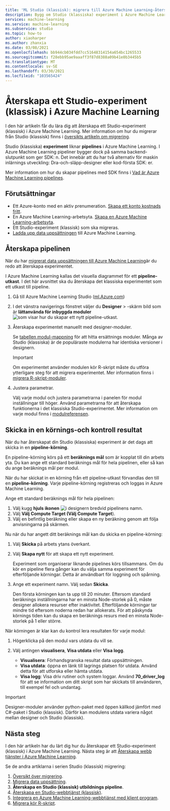 ```yaml
---
title: 'ML Studio (klassisk): migrera till Azure Machine Learning-återskapa experiment'
description: Bygg om Studio (klassiska) experiment i Azure Machine Learning designer.
services: machine-learning
ms.service: machine-learning
ms.subservice: studio
ms.topic: how-to
author: xiaoharper
ms.author: zhanxia
ms.date: 03/08/2021
ms.openlocfilehash: bb944cb034fdd7cc51648314154a654bc1265533
ms.sourcegitcommit: f28ebb95ae9aaaff3f87d8388a09b41e0b3445b5
ms.translationtype: MT
ms.contentlocale: sv-SE
ms.lasthandoff: 03/30/2021
ms.locfileid: "103565424"
---
```

# <a name="rebuild-a-studio-classic-experiment-in-azure-machine-learning"></a>Återskapa ett Studio-experiment (klassisk) i Azure Machine Learning

I den här artikeln får du lära dig att återskapa ett Studio-experiment (klassisk) i Azure Machine Learning. Mer information om hur du migrerar från Studio (klassisk) finns i [översikts artikeln om migrering](migrate-overview.md).

Studio (klassiska) **experiment** liknar **pipelines** i Azure Machine Learning. I Azure Machine Learning pipeliner bygger dock på samma backend-slutpunkt som ger SDK: n. Det innebär att du har två alternativ för maskin inlärnings utveckling: Dra-och-släpp-designer eller kod-första SDK: er.

Mer information om hur du skapar pipelines med SDK finns i [Vad är Azure Machine Learning pipelines](../concept-ml-pipelines.md#building-pipelines-with-the-python-sdk).


## <a name="prerequisites"></a>Förutsättningar

- Ett Azure-konto med en aktiv prenumeration. [Skapa ett konto kostnads fritt](https://azure.microsoft.com/free/?WT.mc_id=A261C142F).
- En Azure Machine Learning-arbetsyta. [Skapa en Azure Machine Learning-arbetsyta](../how-to-manage-workspace.md#create-a-workspace).
- Ett Studio-experiment (klassisk) som ska migreras.
- [Ladda upp data uppsättningen](migrate-register-dataset.md) till Azure Machine Learning.

## <a name="rebuild-the-pipeline"></a>Återskapa pipelinen

När du har [migrerat data uppsättningen till Azure Machine Learning](migrate-register-dataset.md)är du redo att återskapa experimentet.

I Azure Machine Learning kallas det visuella diagrammet för ett **pipeline-utkast**. I det här avsnittet ska du återskapa det klassiska experimentet som ett utkast till pipeline.

1. Gå till Azure Machine Learning Studio ([ml.Azure.com](https://ml.azure.com))
1. I det vänstra navigerings fönstret väljer du **Designer** > -skärm bild som är **lättanvända för inbyggda moduler** ![ som visar hur du skapar ett nytt pipeline-utkast.](../media/tutorial-designer-automobile-price-train-score/launch-designer.png)

1. Återskapa experimentet manuellt med designer-moduler.
    
    Se [tabellen modul-mappning](migrate-overview.md#studio-classic-and-designer-module-mapping) för att hitta ersättnings moduler. Många av Studio (klassiska) är de populäraste modulerna har identiska versioner i designern.

    > [!Important]
    > Om experimentet använder modulen kör R-skript måste du utföra ytterligare steg för att migrera experimentet. Mer information finns i [migrera R-skript-moduler](migrate-execute-r-script.md).

1. Justera parametrar.
    
    Välj varje modul och justera parametrarna i panelen för modul inställningar till höger. Använd parametrarna för att återskapa funktionerna i det klassiska Studio-experimentet. Mer information om varje modul finns i [modulreferensen](../algorithm-module-reference/module-reference.md).

## <a name="submit-a-run-and-check-results"></a>Skicka in en körnings-och kontroll resultat

När du har återskapat din Studio (klassiska) experiment är det dags att skicka in en **pipeline-körning**.

En pipeline-körning körs på ett **beräknings mål** som är kopplat till din arbets yta. Du kan ange ett standard beräknings mål för hela pipelinen, eller så kan du ange beräknings mål per modul.

När du har skickat in en körning från ett pipeline-utkast förvandlas den till en **pipeline-körning**. Varje pipeline-körning registreras och loggas in Azure Machine Learning.

Ange ett standard beräknings mål för hela pipelinen:
1. Välj kugg **hjuls ikonen** ![ i designern ](../media/tutorial-designer-automobile-price-train-score/gear-icon.png) bredvid pipelinens namn.
1. Välj **Välj Compute Target (Välj Compute Target**).
1. Välj en befintlig beräkning eller skapa en ny beräkning genom att följa anvisningarna på skärmen.

Nu när du har angett ditt beräknings mål kan du skicka en pipeline-körning:

1. Välj **Skicka** på arbets ytans överkant.
1. Välj **Skapa nytt** för att skapa ett nytt experiment.
    
    Experiment som organiserar liknande pipelines körs tillsammans. Om du kör en pipeline flera gånger kan du välja samma experiment för efterföljande körningar. Detta är användbart för loggning och spårning.
1. Ange ett experiment namn. Välj sedan **Skicka**.

    Den första körningen kan ta upp till 20 minuter. Eftersom standard beräknings inställningarna har en minsta Node-storlek på 0, måste designer allokera resurser efter inaktivitet. Efterföljande körningar tar mindre tid eftersom noderna redan har allokerats. För att påskynda körnings tiden kan du skapa en beräknings resurs med en minsta Node-storlek på 1 eller större.

När körningen är klar kan du kontrol lera resultaten för varje modul:

1. Högerklicka på den modul vars utdata du vill se.
1. Välj antingen **visualisera**, **Visa utdata** eller **Visa logg**.

    - **Visualisera**: Förhandsgranska resultat data uppsättningen.
    - **Visa utdata**: öppna en länk till lagrings platsen för utdata. Använd detta för att utforska eller hämta utdata. 
    - **Visa logg**: Visa driv rutiner och system loggar. Använd **70_driver_log** för att se information om ditt skript som har skickats till användaren, till exempel fel och undantag.

> [!IMPORTANT]
> Designer-moduler använder python-paket med öppen källkod jämfört med C#-paket i Studio (klassisk). Därför kan modulens utdata variera något mellan designer och Studio (klassisk). 


## <a name="next-steps"></a>Nästa steg

I den här artikeln har du lärt dig hur du återskapar ett Studio-experiment (klassisk) i Azure Machine Learning. Nästa steg är att [Återskapa webb tjänster i Azure Machine Learning](migrate-rebuild-web-service.md).


Se de andra artiklarna i serien Studio (klassisk) migrering:

1. [Översikt över migrering](migrate-overview.md).
1. [Migrera data uppsättning](migrate-register-dataset.md).
1. **Återskapa en Studio (klassisk) utbildnings pipeline**.
1. [Återskapa en Studio-webbtjänst (klassisk)](migrate-rebuild-web-service.md).
1. [Integrera en Azure Machine Learning-webbtjänst med klient program](migrate-rebuild-integrate-with-client-app.md).
1. [Migrera kör R-skript](migrate-execute-r-script.md).
